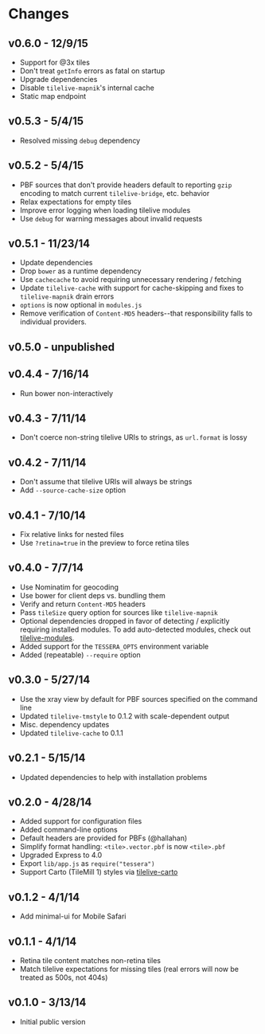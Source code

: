 # Changes

## v0.6.0 - 12/9/15

* Support for @3x tiles
* Don't treat `getInfo` errors as fatal on startup
* Upgrade dependencies
* Disable `tilelive-mapnik`'s internal cache
* Static map endpoint

## v0.5.3 - 5/4/15

* Resolved missing `debug` dependency

## v0.5.2 - 5/4/15

* PBF sources that don't provide headers default to reporting `gzip` encoding
  to match current `tilelive-bridge`, etc. behavior
* Relax expectations for empty tiles
* Improve error logging when loading tilelive modules
* Use `debug` for warning messages about invalid requests

## v0.5.1 - 11/23/14

* Update dependencies
* Drop `bower` as a runtime dependency
* Use `cachecache` to avoid requiring unnecessary rendering / fetching
* Update `tilelive-cache` with support for cache-skipping and fixes to
  `tilelive-mapnik` drain errors
* `options` is now optional in `modules.js`
* Remove verification of `Content-MD5` headers--that responsibility falls to
  individual providers.

## v0.5.0 - unpublished

## v0.4.4 - 7/16/14

* Run bower non-interactively

## v0.4.3 - 7/11/14

* Don't coerce non-string tilelive URIs to strings, as `url.format` is lossy

## v0.4.2 - 7/11/14

* Don't assume that tilelive URIs will always be strings
* Add `--source-cache-size` option

## v0.4.1 - 7/10/14

* Fix relative links for nested files
* Use `?retina=true` in the preview to force retina tiles

## v0.4.0 - 7/7/14

* Use Nominatim for geocoding
* Use bower for client deps vs. bundling them
* Verify and return `Content-MD5` headers
* Pass `tileSize` query option for sources like `tilelive-mapnik`
* Optional dependencies dropped in favor of detecting / explicitly requiring
  installed modules. To add auto-detected modules, check out
  [tilelive-modules](https://github.com/mojodna/tilelive-modules).
* Added support for the `TESSERA_OPTS` environment variable
* Added (repeatable) `--require` option

## v0.3.0 - 5/27/14

* Use the xray view by default for PBF sources specified on the command line
* Updated `tilelive-tmstyle` to 0.1.2 with scale-dependent output
* Misc. dependency updates
* Updated `tilelive-cache` to 0.1.1

## v0.2.1 - 5/15/14

* Updated dependencies to help with installation problems

## v0.2.0 - 4/28/14

* Added support for configuration files
* Added command-line options
* Default headers are provided for PBFs (@hallahan)
* Simplify format handling: `<tile>.vector.pbf` is now `<tile>.pbf`
* Upgraded Express to 4.0
* Export `lib/app.js` as `require("tessera")`
* Support Carto (TileMill 1) styles via
  [tilelive-carto](https://github.com/mojodna/tilelive-carto)

## v0.1.2 - 4/1/14

* Add minimal-ui for Mobile Safari

## v0.1.1 - 4/1/14

* Retina tile content matches non-retina tiles
* Match tilelive expectations for missing tiles (real errors will now be treated as
  500s, not 404s)

## v0.1.0 - 3/13/14

* Initial public version
